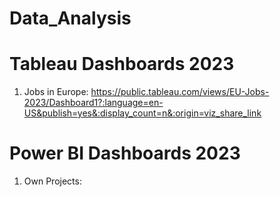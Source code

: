 # Data_Analysis

# Tableau Dashboards 2023
1) Jobs in Europe: https://public.tableau.com/views/EU-Jobs-2023/Dashboard1?:language=en-US&publish=yes&:display_count=n&:origin=viz_share_link

# Power BI Dashboards 2023
1) Own Projects: 
